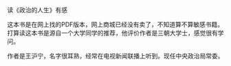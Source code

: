 读《政治的人生》有感

​	这本书是在网上找的PDF版本，网上商城已经没有卖了，不知道算不算敏感书籍。打算读这本书是源自一个大学同学的推荐，他评价作者是三朝大学士，感觉很有学问。

​	作者是王沪宁，名字很耳熟，经常在电视新闻联播上听到。现任中央政治局常委。